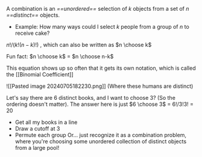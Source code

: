 A combination is an *==unordered==* selection of $k$ objects from a set of $n$ *==distinct==* objects.
- Example: How many ways could I select $k$ people from a group of $n$ to receive cake?

$n! / (k!(n-k)!)$  , which can also be written as $n \choose k$

Fun fact: $n \choose k$ = $n \choose n-k$

This equation shows up so often that it gets its own notation, which is called the [[Binomial Coefficient]]

![[Pasted image 20240705182230.png]]
(Where these humans are distinct)

Let's say there are 6 distinct books, and I want to choose 3? (So the ordering doesn't matter).
The answer here is just $6 \choose 3$ = 6!/3!3! = 20
- Get all my books in a line
- Draw a cutoff at 3
- Permute each group
Or... just recognize it as a combination problem, where you're choosing some unordered collection of distinct objects from a large pool!